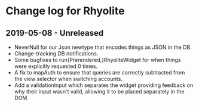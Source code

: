 # Change log for Rhyolite

## 2019-05-08 - Unreleased

* NeverNull for our Json newtype that encodes things as JSON in the DB.
* Change-tracking DB notifications.
* Some bugfixes to run{Prerendered,}RhyoliteWidget for when things were explicitly requested 0 times.
* A fix to mapAuth to ensure that queries are correctly subtracted from the view selector when switching accounts.
* Add a validationInput which separates the widget providing feedback on why their input wasn't valid, allowing it to be
  placed separately in the DOM.
